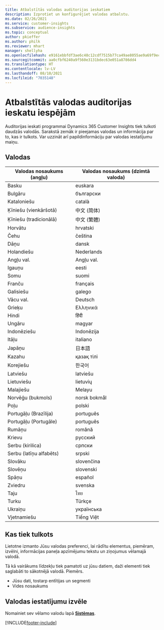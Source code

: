 ```yaml
---
title: Atbalstītās valodas auditorijas ieskatiem
description: Izprotiet un konfigurējiet valodas atbalstu.
ms.date: 02/26/2021
ms.service: customer-insights
ms.subservice: audience-insights
ms.topic: conceptual
author: pkieffer
ms.author: philk
ms.reviewer: mhart
manager: shellyha
ms.openlocfilehash: e9161ebbfdf3ae6c48c12cdf7515b77ca49ae8055ae9a69f9ec314bc1247aeaf
ms.sourcegitcommit: aa0cfbf6240a9f560e3131bdec63e051a8786dd4
ms.translationtype: HT
ms.contentlocale: lv-LV
ms.lasthandoff: 08/10/2021
ms.locfileid: "7035148"
---
```

# <a name="supported-languages-for-audience-insights-capability"></a>Atbalstītās valodas auditorijas ieskatu iespējām

Auditorijas ieskati programmai Dynamics 365 Customer Insights tiek tulkoti daudzās valodās. Sarakstā zemāk ir pieejamas valodas un informācija par to, kas ir tulkots. Var uzzināt arī papildinformāciju par valodas iestatījumu maiņu. 

## <a name="languages"></a>Valodas

| Valodas nosaukums (angļu)|  Valodas nosaukums (dzimtā valoda) |
| ------------- | ------------- |
| Basku | euskara |
| Bulgāru | български |
| Kataloniešu | català |
| Ķīniešu (vienkāršotā) | 中文 (简体) |
| Ķīniešu (tradicionālā) | 中文 (繁體) |
| Horvātu | hrvatski |
| Čehu | čeština |
| Dāņu | dansk |
| Holandiešu | Nederlands |
| Angļu val. | Angļu val. |
| Igauņu | eesti |
| Somu | suomi |
| Franču | français |
| Galisiešu | galego |
| Vācu val. | Deutsch |
| Grieķu | Ελληνικά |
| Hindi | हिंदी |
| Ungāru | magyar |
| Indonēziešu | Indonēzija |
| Itāļu | italiano |
| Japāņu | 日本語 |
| Kazahu | қазақ тілі |
| Korejiešu | 한국어 |
| Latviešu | latviešu |
| Lietuviešu | lietuvių |
| Malajiešu | Melayu |
| Norvēģu (bukmols) | norsk bokmål |
| Poļu | polski |
| Portugāļu (Brazīlija) | português |
| Portugāļu (Portugāle) | português |
| Rumāņu | română |
| Krievu | pусский |
| Serbu (kirilica) | српски |
| Serbu (latīņu alfabēts) | srpski |
| Slovāku | slovenčina |
| Slovēņu | slovenski |
| Spāņu | español |
| Zviedru | svenska |
| Taju | ไทย |
| Turku | Türkçe |
| Ukraiņu | українська |
| Vjetnamiešu | Tiếng Việt |

## <a name="whats-translated"></a>Kas tiek tulkots

Lietotne izmanto Jūsu valodas preferenci, lai rādītu elementus, piemēram, izvēlni, informācijas paneļa apzīmējumu tekstu un ziņojumus vēlamajā valodā.

Tā kā vairākums līdzekļu tiek pamatoti uz jūsu datiem, daži elementi tiek saglabāti to sākotnējā valodā. Piemērs.

- Jūsu dati, tostarp entītijas un segmenti
- Vides nosaukums

## <a name="choose-your-language-settings"></a>Valodas iestatījumu izvēle  

Nomainiet sev vēlamo valodu lapā [**Sistēmas**](system.md).


[!INCLUDE[footer-include](../includes/footer-banner.md)]